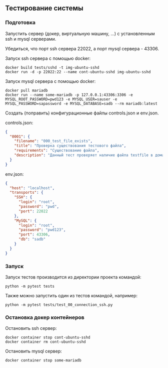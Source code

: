 ## Тестирование системы

### Подготовка

Запустить сервер (докер, виртуальную машину, ...) с установленным ssh и mysql серверами.

Убедиться, что порт ssh сервера 22022, а порт mysql сервера - 43306.

Запуск ssh сервера с помощью docker:
```commandline
docker build tests/sshd -t img-ubuntu-sshd
docker run -d -p 22022:22 --name cont-ubuntu-sshd img-ubuntu-sshd
```

Запуск mysql сервера с помощью docker:
```commandline
docker pull mariadb
docker run --name some-mariadb -p 127.0.0.1:43306:3306 -e MYSQL_ROOT_PASSWORD=pwd123 -e MYSQL_USER=sauser -e MYSQL_PASSWORD=sapassword -e MYSQL_DATABASE=sadb --rm mariadb:latest
```

Создать (поправить) конфигурационные файлы controls.json и env.json.

controls.json:
```json
{
  "0001": {
    "filename": "000_test_file_exists",
    "title": "Проверка существования тестового файла",
    "requirements": "Существование файла",
    "description": "Данный тест проверяет наличие файла testfile в домашней директории пользователя root. Нужен для тестирования системы"
  }
}
```

env.json:
```json
{
  "host": "localhost",
  "transports": {
    "SSH": {
      "login": "root",
      "password": "pwd",
      "port": 22022
    },
    "MySQL": {
      "login": "root",
      "password": "pwd123",
      "port": 43306,
      "db": "sadb"
    }
  }
}
```

### Запуск

Запуск тестов производится из директории проекта командой:
```commandline
python -m pytest tests
```

Также можно запустить один из тестов командой, например:
```commandline
python -m pytest tests/test_00_connection_ssh.py
```

### Остановка докер контейнеров

Остановить ssh сервер:
```commandline
docker container stop cont-ubuntu-sshd
docker container rm cont-ubuntu-sshd  
```

Остановить mysql сервер:
```commandline
docker container stop some-mariadb
```
